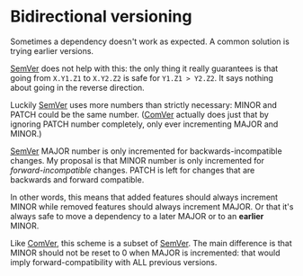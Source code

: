 # Bidirectional versioning

Sometimes a dependency doesn't work as expected. A common solution is trying
earlier versions.

[SemVer] does not help with this: the only thing it really guarantees
is that going from `X.Y1.Z1` to `X.Y2.Z2` is safe for `Y1.Z1 > Y2.Z2`.
It says nothing about going in the reverse direction.

Luckily [SemVer] uses more numbers than strictly necessary: MINOR and PATCH
could be the same number. ([ComVer] actually does just that by ignoring
PATCH number completely, only ever incrementing MAJOR and MINOR.)

[SemVer] MAJOR number is only incremented for backwards-incompatible changes.
My proposal is that MINOR number is only incremented for *forward-incompatible*
changes. PATCH is left for changes that are backwards and forward compatible.

In other words, this means that added features should always increment MINOR
while removed features should always increment MAJOR. Or that it's always
safe to move a dependency to a later MAJOR or to an **earlier** MINOR.

Like [ComVer], this scheme is a subset of [SemVer]. The main difference is that
MINOR should not be reset to 0 when MAJOR is incremented: that would imply
forward-compatibility with ALL previous versions.

[SemVer]: https://semver.org/
[ComVer]: https://gitlab.com/staltz/comver
